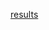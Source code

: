 [results](https://docs.google.com/spreadsheets/d/1Pw19OErrnwb69NlWIcDoSIIa0fR9K1WWqtnGUHDdIVU/edit?usp=sharing)
